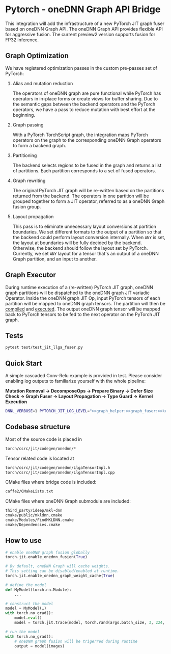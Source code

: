 # Pytorch - oneDNN Graph API Bridge
This integration will add the infrastructure of a new PyTorch JIT graph fuser based on oneDNN Graph API. The oneDNN Graph API provides flexible API for aggressive fusion. The current preview2 version supports fusion for FP32 inference.

## Graph Optimization
We have registered optimization passes in the custom pre-passes set of PyTorch:

1. Alias and mutation reduction

    The operators of oneDNN graph are pure functional while PyTorch has operators in in-place forms or create views for buffer sharing.
    Due to the semantic gaps between the backend operators and the PyTorch operators, we have a pass to reduce mutation with best effort at the beginning.

2. Graph passing

    With a PyTorch TorchScript graph, the integration maps PyTorch operators on the graph to the corresponding oneDNN Graph operators to form a backend graph.

3. Partitioning

    The backend selects regions to be fused in the graph and returns a list of partitions. Each partition corresponds to a set of fused operators.

4. Graph rewriting

    The original PyTorch JIT graph will be re-written based on the partitions returned from the backend. The operators in one partition will be grouped together to form a JIT operator, referred to as a oneDNN Graph fusion group.

5. Layout propagation

    This pass is to eliminate unnecessary layout conversions at partition boundaries. We set different formats to the output of a partition so that the backend could perform layout conversion internally. When `ANY` is set, the layout at boundaries will be fully decided by the backend. Otherwise, the backend should follow the layout set by PyTorch. Currently, we set `ANY` layout for a tensor that's an output of a oneDNN Graph partition, and an input to another.

## Graph Executor
During runtime execution of a (re-written) PyTorch JIT graph, oneDNN graph partitions will be dispatched to the oneDNN graph JIT variadic Operator.
Inside the oneDNN graph JIT Op, input PyTorch tensors of each partition will be mapped to oneDNN graph tensors. The partition will then be [compiled](https://spec.oneapi.io/onednn-graph/latest/programming_model.html#partition) and [executed](https://spec.oneapi.io/onednn-graph/latest/programming_model.html#compiled-partition). The output oneDNN graph tensor will be mapped back to PyTorch tensors to be fed to the next operator on the PyTorch JIT graph.


## Tests

```bash
pytest test/test_jit_llga_fuser.py
```

## Quick Start

A simple cascaded Conv-Relu example is provided in test. Please consider enabling log outputs to familiarize yourself with the whole pipeline:

**Mutation Removal -> DecomposeOps -> Prepare Binary -> Defer Size Check -> Graph Fuser -> Layout Propagation -> Type Guard -> Kernel Execution**

```bash
DNNL_VERBOSE=1 PYTORCH_JIT_LOG_LEVEL=">>graph_helper:>>graph_fuser:>>kernel:>>interface" python -u test/test_jit_llga_fuser.py -k test_conv2d_eltwise
```

## Codebase structure

Most of the source code is placed in

```bash
torch/csrc/jit/codegen/onednn/*
```

Tensor related code is located at

```bash
torch/csrc/jit/codegen/onednn/LlgaTensorImpl.h
torch/csrc/jit/codegen/onednn/LlgaTensorImpl.cpp
```

CMake files where bridge code is included:

```bash
caffe2/CMakeLists.txt
```

CMake files where oneDNN Graph submodule are included:

```bash
third_party/ideep/mkl-dnn
cmake/public/mkldnn.cmake
cmake/Modules/FindMKLDNN.cmake
cmake/Dependencies.cmake
```

## How to use


```python
# enable oneDNN graph fusion globally
torch.jit.enable_onednn_fusion(True)

# By default, oneDNN Graph will cache weights.
# This setting can be disabled/enabled at runtime.
torch.jit.enable_onednn_graph_weight_cache(True)

# define the model
def MyModel(torch.nn.Module):
    ...

# construct the model
model = MyModel(…)
with torch.no_grad():
    model.eval()
    model = torch.jit.trace(model, torch.rand(args.batch_size, 3, 224, 224))

# run the model
with torch.no_grad():
    # oneDNN graph fusion will be trigerred during runtime
    output = model(images)
```
